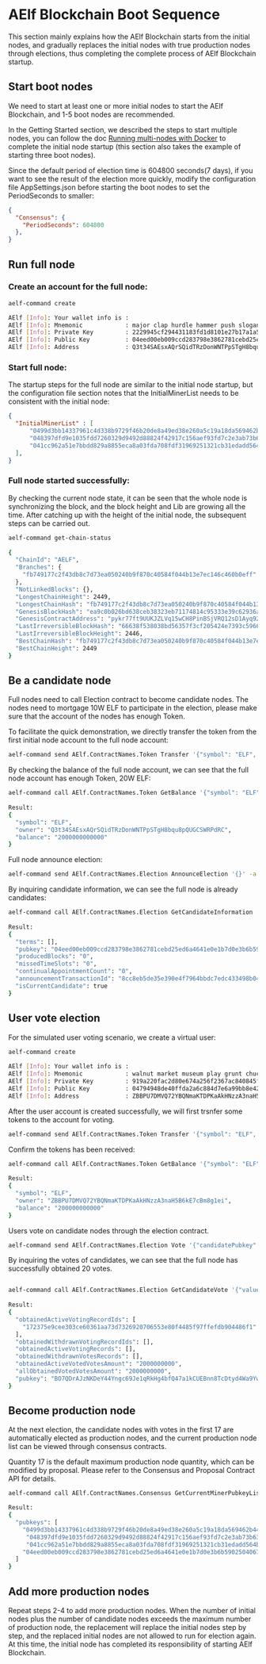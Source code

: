 AElf Blockchain Boot Sequence
=============================

This section mainly explains how the AElf Blockchain starts from the initial nodes, and gradually replaces the initial nodes with true production nodes through elections, thus completing the complete process of AElf Blockchain startup.

## Start boot nodes

We need to start at least one or more initial nodes to start the AElf Blockchain, and 1-5 boot nodes are recommended.

In the Getting Started section, we described the steps to start multiple nodes, you can follow the doc [Running multi-nodes with Docker](../getting-started/development-environment/docker-multi-node.md)  to complete the initial node startup (this section also takes the example of starting three boot nodes).

Since the default period of election time is 604800 seconds(7 days), if you want to see the result of the election more quickly, modify the configuration file AppSettings.json before starting the boot nodes to set the PeriodSeconds to smaller:

```json
{
  "Consensus": {
    "PeriodSeconds": 604800
  },
}
```

## Run full node

### Create an account for the full node:

```bash
aelf-command create

AElf [Info]: Your wallet info is : 
AElf [Info]: Mnemonic            : major clap hurdle hammer push slogan ranch quantum reunion hope enroll repeat 
AElf [Info]: Private Key         : 2229945cf294431183fd1d8101e27b17a1a590d3a1f7f2b9299850b24262ed8a 
AElf [Info]: Public Key          : 04eed00eb009ccd283798e3862781cebd25ed6a4641e0e1b7d0e3b6b59025040679fc4dc0edc9de166bd630c7255188a9aeadfc832fdae0828270f77c6ef267905 
AElf [Info]: Address             : Q3t34SAEsxAQrSQidTRzDonWNTPpSTgH8bqu8pQUGCSWRPdRC
```

### Start full node:
The startup steps for the full node are similar to the initial node startup, but the configuration file section notes that the InitialMinerList needs to be consistent with the initial node:

```json
{
  "InitialMinerList" : [
      "0499d3bb14337961c4d338b9729f46b20de8a49ed38e260a5c19a18da569462b44b820e206df8e848185dac6c139f05392c268effe915c147cde422e69514cc927",
      "048397dfd9e1035fdd7260329d9492d88824f42917c156aef93fd7c2e3ab73b636f482b8ceb5cb435c556bfa067445a86e6f5c3b44ae6853c7f3dd7052609ed40b",
      "041cc962a51e7bbdd829a8855eca8a03fda708fdf31969251321cb31edadd564bf3c6e7ab31b4c1f49f0f206be81dbe68a75c70b293bf9d04d867ee5e415d3bf8a"
  ],
}
```

### Full node started successfully:
By checking the current node state, it can be seen that the whole node is synchronizing the block, and the block height and Lib are growing all the time. After catching up with the height of the initial node, the subsequent steps can be carried out.

```bash
aelf-command get-chain-status
 
{
  "ChainId": "AELF",
  "Branches": {
    "fb749177c2f43db8c7d73ea050240b9f870c40584f044b13e7ec146c460b0eff": 2449
  },
  "NotLinkedBlocks": {},
  "LongestChainHeight": 2449,
  "LongestChainHash": "fb749177c2f43db8c7d73ea050240b9f870c40584f044b13e7ec146c460b0eff",
  "GenesisBlockHash": "ea9c0b026bd638ceb38323eb71174814c95333e39c62936a38c4e01a8f18062e",
  "GenesisContractAddress": "pykr77ft9UUKJZLVq15wCH8PinBSjVRQ12sD1Ayq92mKFsJ1i",
  "LastIrreversibleBlockHash": "66638f538038bd56357f3cf205424e7393c5966830ef0d16a75d4a117847e0bc",
  "LastIrreversibleBlockHeight": 2446,
  "BestChainHash": "fb749177c2f43db8c7d73ea050240b9f870c40584f044b13e7ec146c460b0eff",
  "BestChainHeight": 2449
}
```

## Be a candidate node

Full nodes need to call Election contract to become candidate nodes. The nodes need to mortgage 10W ELF to participate in the election, please make sure that the account of the nodes has enough Token.

To facilitate the quick demonstration, we directly transfer the token from the first initial node account to the full node account:

```bash
aelf-command send AElf.ContractNames.Token Transfer '{"symbol": "ELF", "to": "Q3t34SAEsxAQrSQidTRzDonWNTPpSTgH8bqu8pQUGCSWRPdRC", "amount": "20000000000000"}'
```

By checking the balance of the full node account, we can see that the full node account has enough Token, 20W ELF:

```bash
aelf-command call AElf.ContractNames.Token GetBalance '{"symbol": "ELF", "owner": "Q3t34SAEsxAQrSQidTRzDonWNTPpSTgH8bqu8pQUGCSWRPdRC"}'
 
Result:
{
  "symbol": "ELF",
  "owner": "Q3t34SAEsxAQrSQidTRzDonWNTPpSTgH8bqu8pQUGCSWRPdRC",
  "balance": "2000000000000"
} 
```

Full node announce election:

```bash
aelf-command send AElf.ContractNames.Election AnnounceElection '{}' -a Q3t34SAEsxAQrSQidTRzDonWNTPpSTgH8bqu8pQUGCSWRPdRC
```

By inquiring candidate information, we can see the full node is already candidates:

```bash
aelf-command call AElf.ContractNames.Election GetCandidateInformation '{"value":"04eed00eb009ccd283798e3862781cebd25ed6a4641e0e1b7d0e3b6b59025040679fc4dc0edc9de166bd630c7255188a9aeadfc832fdae0828270f77c6ef267905"}'
 
Result:
{
  "terms": [],
  "pubkey": "04eed00eb009ccd283798e3862781cebd25ed6a4641e0e1b7d0e3b6b59025040679fc4dc0edc9de166bd630c7255188a9aeadfc832fdae0828270f77c6ef267905",
  "producedBlocks": "0",
  "missedTimeSlots": "0",
  "continualAppointmentCount": "0",
  "announcementTransactionId": "8cc8eb5de35e390e4f7964bbdc7edc433498b041647761361903c6165b9f8659",
  "isCurrentCandidate": true
} 
```

## User vote election

For the simulated user voting scenario, we create a virtual user:

```bash
aelf-command create
 
AElf [Info]: Your wallet info is : 
AElf [Info]: Mnemonic            : walnut market museum play grunt chuckle hybrid accuse relief misery share meadow 
AElf [Info]: Private Key         : 919a220fac2d80e674a256f2367ac840845f344269f4dcdd56d37460de17f947 
AElf [Info]: Public Key          : 04794948de40ffda2a6c884d7e6a99bb8e42b8b96b9ee5cc4545da3a1d5f7725eec93de62ddbfb598ef6f04fe52aa310acc7d17abeeea3946622573c4b0b2433ac 
AElf [Info]: Address             : ZBBPU7DMVQ72YBQNmaKTDPKaAkHNzzA3naH5B6kE7cBm8g1ei
```

After the user account is created successfully, we will first trsnfer some tokens to the account for voting.

```bash
aelf-command send AElf.ContractNames.Token Transfer '{"symbol": "ELF", "to": "ZBBPU7DMVQ72YBQNmaKTDPKaAkHNzzA3naH5B6kE7cBm8g1ei", "amount": "200000000000"}'
```

Confirm the tokens has been received:

```bash
aelf-command call AElf.ContractNames.Token GetBalance '{"symbol": "ELF", "owner": "ZBBPU7DMVQ72YBQNmaKTDPKaAkHNzzA3naH5B6kE7cBm8g1ei"}'
 
Result:
{
  "symbol": "ELF",
  "owner": "ZBBPU7DMVQ72YBQNmaKTDPKaAkHNzzA3naH5B6kE7cBm8g1ei",
  "balance": "200000000000"
} 
```

Users vote on candidate nodes through the election contract.

```bash
aelf-command send AElf.ContractNames.Election Vote '{"candidatePubkey":"04eed00eb009ccd283798e3862781cebd25ed6a4641e0e1b7d0e3b6b59025040679fc4dc0edc9de166bd630c7255188a9aeadfc832fdae0828270f77c6ef267905","amount":2000000000,"endTimestamp":{"seconds":1600271999,"nanos":999000}}' -a ZBBPU7DMVQ72YBQNmaKTDPKaAkHNzzA3naH5B6kE7cBm8g1ei
```

By inquiring the votes of candidates, we can see that the full node has successfully obtained 20 votes.

```bash

aelf-command call AElf.ContractNames.Election GetCandidateVote '{"value":"04eed00eb009ccd283798e3862781cebd25ed6a4641e0e1b7d0e3b6b59025040679fc4dc0edc9de166bd630c7255188a9aeadfc832fdae0828270f77c6ef267905"}'
 
Result:
{
  "obtainedActiveVotingRecordIds": [
    "172375e9cee303ce60361aa73d7326920706553e80f4485f97ffefdb904486f1"
  ],
  "obtainedWithdrawnVotingRecordIds": [],
  "obtainedActiveVotingRecords": [],
  "obtainedWithdrawnVotesRecords": [],
  "obtainedActiveVotedVotesAmount": "2000000000",
  "allObtainedVotedVotesAmount": "2000000000",
  "pubkey": "BO7QDrAJzNKDeY44Yngc69Je1qRkHg4bfQ47a1kCUEBnn8TcDtyd4Wa9YwxyVRiKmurfyDL9rggoJw93xu8meQU="
} 
```

## Become production node

At the next election, the candidate nodes with votes in the first 17 are automatically elected as production nodes, and the current production node list can be viewed through consensus contracts.

Quantity 17 is the default maximum production node quantity, which can be modified by proposal. Please refer to the Consensus and Proposal Contract API for details.

```bash
aelf-command call AElf.ContractNames.Consensus GetCurrentMinerPubkeyList '{}'

Result:
{
  "pubkeys": [
    "0499d3bb14337961c4d338b9729f46b20de8a49ed38e260a5c19a18da569462b44b820e206df8e848185dac6c139f05392c268effe915c147cde422e69514cc927",
     "048397dfd9e1035fdd7260329d9492d88824f42917c156aef93fd7c2e3ab73b636f482b8ceb5cb435c556bfa067445a86e6f5c3b44ae6853c7f3dd7052609ed40b",
     "041cc962a51e7bbdd829a8855eca8a03fda708fdf31969251321cb31edadd564bf3c6e7ab31b4c1f49f0f206be81dbe68a75c70b293bf9d04d867ee5e415d3bf8a",
    "04eed00eb009ccd283798e3862781cebd25ed6a4641e0e1b7d0e3b6b59025040679fc4dc0edc9de166bd630c7255188a9aeadfc832fdae0828270f77c6ef267905"
  ]
} 
```

## Add more production nodes

Repeat steps 2-4 to add more production nodes. When the number of initial nodes plus the number of candidate nodes exceeds the maximum number of production node, the replacement will replace the initial nodes step by step, and the replaced initial nodes are not allowed to run for election again. At this time, the initial node has completed its responsibility of starting AElf Blockchain.